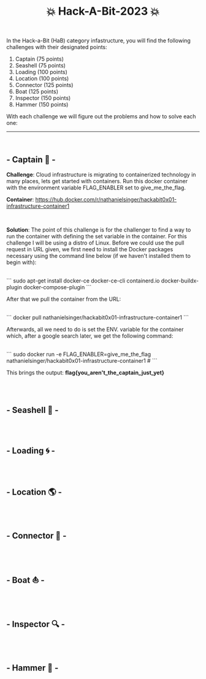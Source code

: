 <div align="center">
  <h1>
    💥 Hack-A-Bit-2023 💥
  </h1>
</div>

<br>

In the Hack-a-Bit (HaB) category infastructure, you will find the following challenges with their designated points:

<ol>
  <li>Captain (75 points)</li>
  <li>Seashell (75 points)</li>
  <li>Loading (100 points)</li>
  <li>Location (100 points)</li>
  <li>Connector (125 points)</li>
  <li>Boat (125 points)</li>
  <li>Inspector (150 points)</li>
  <li>Hammer (150 points)</li>
</ol>

With each challenge we will figure out the problems and how to solve each one:

<hr>
<br>

## - Captain 🌊 -
**Challenge**: Cloud infrastructure is migrating to containerized technology in many places, lets get started with containers. Run this docker container with the environment variable FLAG_ENABLER set to give_me_the_flag.

**Container**: https://hub.docker.com/r/nathanielsinger/hackabit0x01-infrastructure-container1

<br>

**Solution**: The point of this challenge is for the challenger to find a way to run the container with defining the set variable in the container. For this challenge I will be using a distro of Linux. Before we could use the pull request in URL given, we first need to install the Docker packages necessary using the command line below (if we haven't installed them to begin with):

<br>
```
  sudo apt-get install docker-ce docker-ce-cli containerd.io docker-buildx-plugin docker-compose-plugin
```
<br>

After that we pull the container from the URL:

<br>
```
  docker pull nathanielsinger/hackabit0x01-infrastructure-container1
```
<br>

Afterwards, all we need to do is set the ENV. variable for the container which, after a google search later, we get the following command:

<br>
```
  sudo docker run -e FLAG_ENABLER=give_me_the_flag nathanielsinger/hackabit0x01-infrastructure-container1 #
```
<br>

This brings the output: **flag{you_aren't_the_captain_just_yet}**

<br>
<br>

## - Seashell 🐚 -


<br>
<br>

## - Loading 🌀 -


<br>
<br>

## - Location 🌎 -


<br>
<br>

## - Connector 🔌 -


<br>
<br>

## - Boat ⛵ -


<br>
<br>

## - Inspector 🔍 -


<br>
<br>

## - Hammer 🔨 -


<br>
<br>
